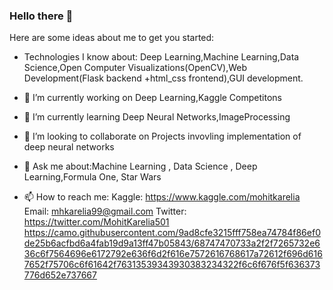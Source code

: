 ### Hello there 👋


Here are some ideas about me to get you started:
- Technologies I know about: Deep Learning,Machine Learning,Data Science,Open Computer Visualizations(OpenCV),Web Development(Flask backend +html_css frontend),GUI development.
- 🔭 I’m currently working on Deep Learning,Kaggle Competitons
- 🌱 I’m currently learning Deep Neural Networks,ImageProcessing
- 👯 I’m looking to collaborate on Projects invovling implementation of deep neural networks


- 💬 Ask me about:Machine Learning , Data Science , Deep Learning,Formula One, Star Wars
- 📫 How to reach me:  Kaggle: https://www.kaggle.com/mohitkarelia 
                       Email: mhkarelia99@gmail.com
                       Twitter: https://twitter.com/MohitKarelia501
  https://camo.githubusercontent.com/9ad8cfe3215fff758ea74784f86ef0de25b6acfbd6a4fab19d9a13ff47b05843/68747470733a2f2f7265732e636c6f7564696e6172792e636f6d2f616e7572616768617a72612f696d6167652f75706c6f61642f76313539343930383234322f6c6f676f5f636373776d652e737667

